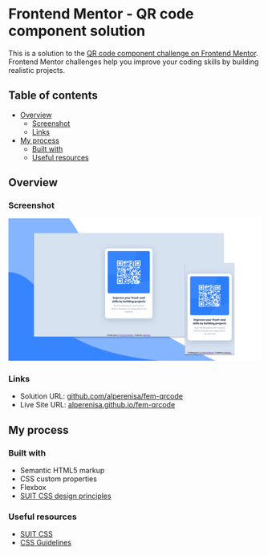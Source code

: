 # Frontend Mentor - QR code component solution

This is a solution to the [QR code component challenge on Frontend Mentor](https://www.frontendmentor.io/challenges/qr-code-component-iux_sIO_H). Frontend Mentor challenges help you improve your coding skills by building realistic projects. 

## Table of contents

- [Overview](#overview)
  - [Screenshot](#screenshot)
  - [Links](#links)
- [My process](#my-process)
  - [Built with](#built-with)
  - [Useful resources](#useful-resources)

## Overview

### Screenshot

![](./screenshot.png)

### Links

- Solution URL: [github.com/alperenisa/fem-qrcode](https://github.com/alperenisa/fem-qrcode)
- Live Site URL: [alperenisa.github.io/fem-qrcode](https://alperenisa.github.io/fem-qrcode)

## My process

### Built with

- Semantic HTML5 markup
- CSS custom properties
- Flexbox
- [SUIT CSS design principles](https://github.com/suitcss/suit/blob/master/doc/design-principles.md)

### Useful resources

- [SUIT CSS](https://github.com/suitcss/suit/blob/master/doc/design-principles.md)
- [CSS Guidelines](https://cssguidelin.es/)